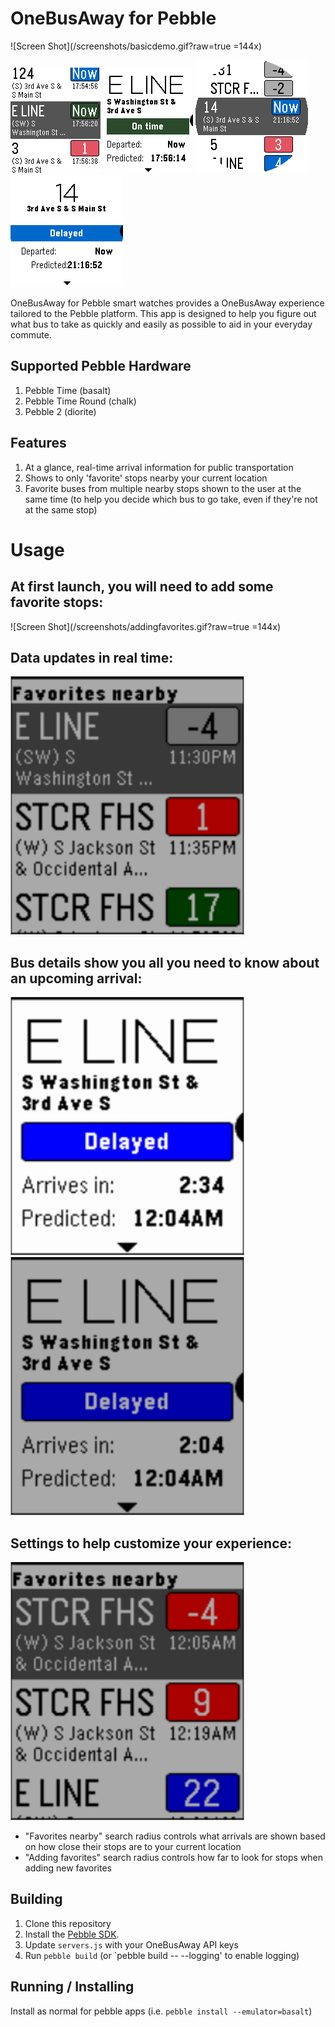 # OneBusAway for Pebble

![Screen Shot](/screenshots/basicdemo.gif?raw=true =144x)

![Screen Shot](/screenshots/pebble_screenshot_2016-07-06_17-56-08.png?raw=true) ![Screen Shot](/screenshots/pebble_screenshot_2016-07-06_17-57-15.png?raw=true) ![Screen Shot](/screenshots/pebble_screenshot_2016-07-06_21-16-17.png?raw=true) ![Screen Shot](/screenshots/pebble_screenshot_2016-07-06_21-17-04.png?raw=true)

OneBusAway for Pebble smart watches provides a OneBusAway experience tailored to the Pebble platform. This app is designed to help you figure out what bus to take as quickly and easily as possible to aid in your everyday commute.

## Supported Pebble Hardware
1. Pebble Time (basalt)
1. Pebble Time Round (chalk)
1. Pebble 2 (diorite)

## Features
1. At a glance, real-time arrival information for public transportation
1. Shows to only 'favorite' stops nearby your current location
1. Favorite buses from multiple nearby stops shown to the user at the same time (to help you decide which bus to go take, even if they're not at the same stop)

# Usage
## At first launch, you will need to add some favorite stops:

![Screen Shot](/screenshots/addingfavorites.gif?raw=true =144x)

## Data updates in real time:

![Screen Shot](/screenshots/updates-fastplay.gif?raw=true)

## Bus details show you all you need to know about an upcoming arrival:

![Screen Shot](/screenshots/busdetails.gif?raw=true) ![Screen Shot](/screenshots/busdetails-waiting-fastplay.gif?raw=true)

## Settings to help customize your experience:

![Screen Shot](/screenshots/settings.gif?raw=true)
- "Favorites nearby" search radius controls what arrivals are shown based on how close their stops are to your current location
- "Adding favorites" search radius controls how far to look for stops when adding new favorites

## Building
1. Clone this repository
1. Install the [Pebble SDK](https://developer.pebble.com/sdk).
1. Update `servers.js` with your OneBusAway API keys
1. Run `pebble build` (or `pebble build -- --logging' to enable logging)

## Running / Installing
Install as normal for pebble apps (i.e. `pebble install --emulator=basalt`)